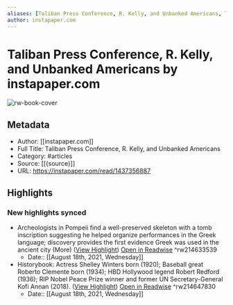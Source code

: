 ```yaml
---
aliases: [Taliban Press Conference, R. Kelly, and Unbanked Americans, Taliban Press Conference, R. Kelly, and Unbanked Americans]
author: instapaper.com
---
```

# Taliban Press Conference, R. Kelly, and Unbanked Americans by instapaper.com

![rw-book-cover](https://readwise-assets.s3.amazonaws.com/static/images/article2.74d541386bbf.png)

## Metadata
- Author: [[instapaper.com]]
- Full Title: Taliban Press Conference, R. Kelly, and Unbanked Americans
- Category: #articles
- Source: [[{source}]]
- URL: https://instapaper.com/read/1437356887

## Highlights
### New highlights synced
- Archeologists in Pompeii find a well-preserved skeleton with a tomb inscription suggesting he helped organize performances in the 
 Greek language; discovery provides the first evidence Greek was used in the ancient city (More) ([View Highlight](https://instapaper.com/read/1437356887/17225898)) [Open in Readwise](https://readwise.io/open/214633539) ^rw214633539
    - Date:: [[August 18th, 2021, Wednesday]]
- Historybook: Actress Shelley Winters born (1920); Baseball great Roberto Clemente born (1934); HBD Hollywood legend Robert Redford (1936); RIP Nobel Peace Prize winner and former UN Secretary-General Kofi Annan (2018). ([View Highlight](https://instapaper.com/read/1437356887/17226131)) [Open in Readwise](https://readwise.io/open/214647830) ^rw214647830
    - Date:: [[August 18th, 2021, Wednesday]]
